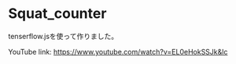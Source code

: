 # Squat_counter
tenserflow.jsを使って作りました。

<!-- 参考にした人のyoutube -->
YouTube link: https://www.youtube.com/watch?v=EL0eHokSSJk&lc
